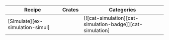 | Recipe | Crates | Categories |
|--------|--------|------------|
| [Simulate][ex-simulation-simul] |  | [![cat-simulation][cat-simulation-badge]][cat-simulation] |
